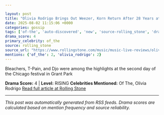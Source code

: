 ```yaml
---

layout: post
title: "Olivia Rodrigo Brings Out Weezer, Korn Return After 28 Years at Lollapalooza 2025"
date: 2025-08-02 11:15:06 +0000
categories: gossip
tags: ['of-the', 'auto-discovered', 'new', 'source-rolling_stone', 'drama-rising']
drama_score: 4
primary_celebrity: of_the
source: rolling_stone
source_url: "https://www.rollingstone.com/music/music-live-reviews/olivia-rodrigo-korn-bleachers-lollapalooza-2025-recap-1235395387/"
mentions: {'of_the': 2, 'olivia_rodrigo': 2}
---
```


Bleachers, T-Pain, and Djo were among the highlights at the second day of the Chicago festival in Grant Park

**Drama Score:** 4 | **Level:** RISING **Celebrities Mentioned:** Of The, Olivia Rodrigo [Read full article at Rolling Stone](https://www.rollingstone.com/music/music-live-reviews/olivia-rodrigo-korn-bleachers-lollapalooza-2025-recap-1235395387/)

---

*This post was automatically generated from RSS feeds. Drama scores are calculated based on mention frequency and source reliability.*